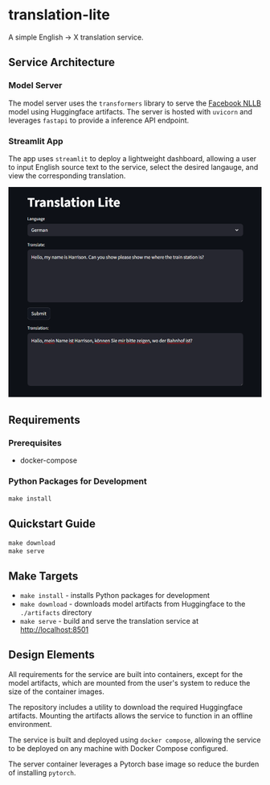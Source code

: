 # translation-lite

A simple English -> X translation service.

## Service Architecture

### Model Server

The model server uses the `transformers` library to serve the [Facebook NLLB](https://huggingface.co/facebook/nllb-200-distilled-600M) model using Huggingface artifacts. The server is hosted with `uvicorn` and leverages `fastapi` to provide a inference API endpoint.

### Streamlit App

The app uses `streamlit` to deploy a lightweight dashboard, allowing a user to input English source text to the service, select the desired langauge, and view the corresponding translation.

![Translation Streamlit App](./translation-lite.png)

## Requirements

### Prerequisites

- docker-compose

### Python Packages for Development

```
make install
```

## Quickstart Guide

```
make download
make serve
```

## Make Targets

- `make install` - installs Python packages for development
- `make download` - downloads model artifacts from Huggingface to the `./artifacts` directory
- `make serve` - build and serve the translation service at [http://localhost:8501](http://localhost:8501)

## Design Elements

All requirements for the service are built into containers, except for the model artifacts, which are mounted from the user's system to reduce the size of the container images. 

The repository includes a utility to download the required Huggingface artifacts. Mounting the artifacts allows the service to function in an offline environment.

The service is built and deployed using `docker compose`, allowing the service to be deployed on any machine with Docker Compose configured.

The server container leverages a Pytorch base image so reduce the burden of installing `pytorch`.

